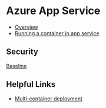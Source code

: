 # Azure App Service
* [Overview](https://learn.microsoft.com/en-us/azure/app-service/overview)
* [Running a container in app service](https://learn.microsoft.com/en-us/azure/app-service/configure-custom-container?tabs=debian&pivots=container-linux)

## Security
[Baseline](https://learn.microsoft.com/en-us/security/benchmark/azure/baselines/app-service-security-baseline)

## Helpful Links
* [Multi-container deployment](https://learn.microsoft.com/en-us/azure/app-service/quickstart-multi-container)